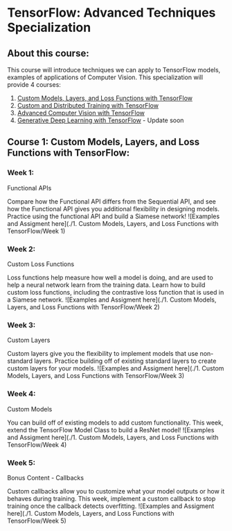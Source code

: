 # TensorFlow: Advanced Techniques Specialization

## About this course:
  This course will introduce techniques we can apply to TensorFlow models, examples of applications of Computer Vision.
  This specialization will provide 4 courses:

  1.  [Custom Models, Layers, and Loss Functions with TensorFlow](https://www.coursera.org/learn/custom-models-layers-loss-functions-with-tensorflow?specialization=tensorflow-advanced-techniques)
  2.  [Custom and Distributed Training with TensorFlow](https://www.coursera.org/learn/custom-distributed-training-with-tensorflow?specialization=tensorflow-advanced-techniques)
  3.  [Advanced Computer Vision with TensorFlow](https://www.coursera.org/learn/advanced-computer-vision-with-tensorflow?specialization=tensorflow-advanced-techniques)
  4.  [Generative Deep Learning with TensorFlow](https://www.coursera.org/learn/generative-deep-learning-with-tensorflow?specialization=tensorflow-advanced-techniques) - Update soon

## Course 1: Custom Models, Layers, and Loss Functions with TensorFlow:

### Week 1:

  Functional APIs

  Compare how the Functional API differs from the Sequential API, and see how the Functional API gives you additional flexibility in designing models. Practice using the functional API and build a Siamese network!
  ![Examples and Assigment here](./1.  Custom Models, Layers, and Loss Functions with TensorFlow/Week 1)

### Week 2:

  Custom Loss Functions

  Loss functions help measure how well a model is doing, and are used to help a neural network learn from the training data. Learn how to build custom loss functions, including the contrastive loss function that is used in a Siamese network.
  ![Examples and Assigment here](./1.  Custom Models, Layers, and Loss Functions with TensorFlow/Week 2)

### Week 3:

  Custom Layers

  Custom layers give you the flexibility to implement models that use non-standard layers. Practice building off of existing standard layers to create custom layers for your models.
  ![Examples and Assigment here](./1.  Custom Models, Layers, and Loss Functions with TensorFlow/Week 3)
### Week 4:

  Custom Models

  You can build off of existing models to add custom functionality. This week, extend the TensorFlow Model Class to build a ResNet model!
  ![Examples and Assigment here](./1.  Custom Models, Layers, and Loss Functions with TensorFlow/Week 4)

### Week 5:

  Bonus Content - Callbacks

  Custom callbacks allow you to customize what your model outputs or how it behaves during training. This week, implement a custom callback to stop training once the callback detects overfitting.
  ![Examples and Assigment here](./1.  Custom Models, Layers, and Loss Functions with TensorFlow/Week 5)
